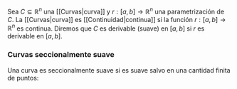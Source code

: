 
Sea $C\subseteq\mathbb{R}^n$ una [[Curvas|curva]] y $r:[a,b]\to\mathbb{R}^n$ una parametrización de $C$. La [[Curvas|curva]] es [[Continuidad|continua]] si la función $r:[a,b]\to\mathbb{R}^n$ es continua. Diremos que $C$ es derivable (suave) en $[a,b]$ si $r$ es derivable en $[a,b]$. 

### Curvas seccionalmente suave 

Una curva es seccionalmente suave si es suave salvo en una cantidad finita de puntos:
